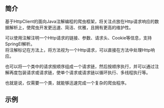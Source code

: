 ## 简介
基于HttpClient的面向Java注解编程的爬虫框架，将关注点放在Http请求响应的数据解析上，使爬虫开发更迅速、简洁、优雅，且拥有更高的维护性。    

可以使用注解注明一个Http请求的链接、参数、请求头、Cookie等信息，支持SpringEl解析。  
将注解标记在方法上，将方法视为一个Http请求，可以直接在方法中处理Http响应。  

也可以将一个类中的请求按顺序组成一个请求链，然后按顺序执行，并可以通过注解再度包装请求或请求链，使单个请求或请求链以循环执行、多线程执行等。

也就是说，仅需要一个类，就能够迅速完成一个复杂的爬虫程序。

## 示例

